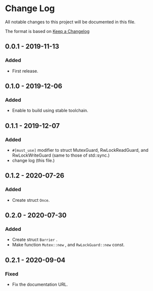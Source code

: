 # Change Log
All notable changes to this project will be documented in this file.

The format is based on [Keep a Changelog](http://keepachangelog.com/)

## 0.0.1 - 2019-11-13
### Added
- First release.

## 0.1.0 - 2019-12-06
### Added
- Enable to build using stable toolchain.

## 0.1.1 - 2019-12-07
### Added
- `#[must_use]` modifier to struct MutexGuard, RwLockReadGuard, and RwLockWriteGuard (same to those of std::sync.)
- change log (this file.)

## 0.1.2 - 2020-07-26
### Added
- Create struct `Once`.

## 0.2.0 - 2020-07-30
### Added
- Create struct `Barrier` .
- Make function `Mutex::new` , and `RwLockGuard::new` const.

## 0.2.1 - 2020-09-04
### Fixed
- Fix the documentation URL.
